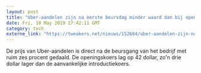 ```yaml
---
layout: post
title: "Uber-aandelen zijn na eerste beursdag minder waard dan bij opening"
date: Fri, 10 May 2019 17:42:11 GMT
category: tech
externe_link: "https://tweakers.net/nieuws/152684/uber-aandelen-zijn-na-eerste-beursdag-minder-waard-dan-bij-opening.html"
---
```


De prijs van Uber-aandelen is direct na de beursgang van het bedrijf met ruim zes procent gedaald. De openingskoers lag op 42 dollar, zo'n drie dollar lager dan de aanvankelijke introductiekoers.<img src="http://feeds.feedburner.com/~r/tweakers/mixed/~4/3PBabHwrK9c" height="1" width="1" alt=""/>
